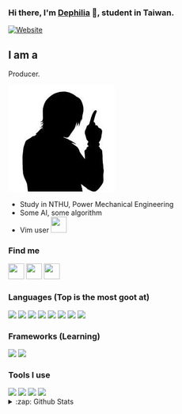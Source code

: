 ### Hi there, I'm [Dephilia][website] 👋, student in Taiwan.

[![Website](https://img.shields.io/website?label=dephilia.moe&style=for-the-badge&url=https%3A%2F%2Fwww.dephilia.moe)](https://www.dephilia.moe)

## I am a

Producer.

![kuroi](https://github.com/Dephilia/Dephilia/raw/master/kuroi.jpeg)

- Study in NTHU, Power Mechanical Engineering
- Some AI, some algorithm
- Vim user <img height="32" width="32" src="https://cdn.jsdelivr.net/npm/simple-icons@v3/icons/vim.svg"  />

### Find me
<a href="https://twitter.com/Dephilia_music"><img height="32" width="32" src="https://cdn.jsdelivr.net/npm/simple-icons@v3/icons/twitter.svg"  /></a>
<a href="https://www.plurk.com/Dephillia"><img height="32" width="32" src="https://cdn.jsdelivr.net/npm/simple-icons@v3/icons/plurk.svg" /></a>
<a href="mailto:me@dephilia.moe"><img height="32" width="32" src="https://cdn.jsdelivr.net/npm/simple-icons@v3/icons/protonmail.svg" /></a>

### Languages (Top is the most goot at)

<img src="https://img.shields.io/badge/python%20-%2314354C.svg?&style=for-the-badge&logo=python&logoColor=white"/>
<img src="https://img.shields.io/badge/c++%20-%2300599C.svg?&style=for-the-badge&logo=c%2B%2B&ogoColor=white"/>
<img src="https://img.shields.io/badge/c%20-%2300599C.svg?&style=for-the-badge&logo=c&logoColor=white"/>
<img src="https://img.shields.io/badge/shell_script%20-%23121011.svg?&style=for-the-badge&logo=gnu-bash&logoColor=white"/>
<img src="https://img.shields.io/badge/rust-%23000000.svg?&style=for-the-badge&logo=rust&logoColor=white"/>
<img src="https://img.shields.io/badge/node.js%20-%2343853D.svg?&style=for-the-badge&logo=node.js&logoColor=white"/>
<img src="https://img.shields.io/badge/javascript%20-%23323330.svg?&style=for-the-badge&logo=javascript&logoColor=%23F7DF1E"/>
<img src="https://img.shields.io/badge/typescript%20-%23007ACC.svg?&style=for-the-badge&logo=typescript&logoColor=white"/>

### Frameworks (Learning)
<img src="https://img.shields.io/badge/express.js%20-%23404d59.svg?&style=for-the-badge"/>
<img src="https://img.shields.io/badge/vuejs%20-%2335495e.svg?&style=for-the-badge&logo=vue.js&logoColor=%234FC08D"/>

### Tools I use
<img src="https://img.shields.io/badge/git%20-%23F05033.svg?&style=for-the-badge&logo=git&logoColor=white"/>
<img src="https://img.shields.io/badge/github%20-%23121011.svg?&style=for-the-badge&logo=github&logoColor=white"/>
<img src ="https://img.shields.io/badge/postgres-%23316192.svg?&style=for-the-badge&logo=postgresql&logoColor=white"/>
<img src="https://img.shields.io/badge/docker%20-%230db7ed.svg?&style=for-the-badge&logo=docker&logoColor=white"/>

<details>
  <summary>:zap: Github Stats</summary>
  <img align="left" alt="Github Stats" src="https://github-readme-stats.vercel.app/api?username=Dephilia&show_icons=true&theme=radical" />

</details>



[website]: https://www.dephilia.moe
[twitter]: https://twitter.com/dephilia_music

